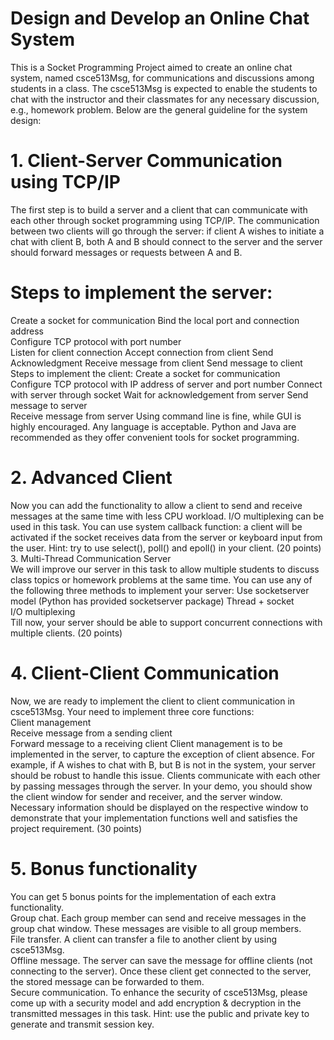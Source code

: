 # Design and Develop an Online Chat System
This is a Socket Programming Project aimed to create an online chat system, named csce513Msg, for communications  and discussions among students in a class. The csce513Msg is expected to enable the  students to chat with the instructor and their classmates for any necessary discussion,  e.g., homework problem. Below are the general guideline for the system design:

# 1. Client-Server Communication using TCP/IP  
The first step is to build a server and a client that can communicate with each other  through socket programming using TCP/IP. The communication between two clients  will go through the server: if client A wishes to initiate a chat with client B, both A and  B should connect to the server and the server should forward messages or requests  between A and B.  

# Steps to implement the server:  
Create a socket for communication 
Bind the local port and connection address  
Configure TCP protocol with port number  
Listen for client connection 
Accept connection from client 
Send Acknowledgment 
Receive message from client 
Send message to client  
Steps to implement the client: 
Create a socket for communication  
Configure TCP protocol with IP address of server and port number  Connect with server through socket 
Wait for acknowledgement from server 
Send message to server  
Receive message from server 
Using command line is fine, while GUI is highly encouraged. Any language is  acceptable. Python and Java are recommended as they offer convenient tools for socket  programming.

# 2. Advanced Client  
Now you can add the functionality to allow a client to send and receive messages at the  same time with less CPU workload. I/O multiplexing can be used in this task. You can  use system callback function: a client will be activated if the socket receives data from  the server or keyboard input from the user. Hint: try to use select(), poll() and epoll() in  your client. (20 points) 
3. Multi-Thread Communication Server  
We will improve our server in this task to allow multiple students to discuss class  topics or homework problems at the same time. You can use any of the following three  methods to implement your server: 
Use socketserver model (Python has provided socketserver package)  Thread + socket  
I/O multiplexing  
Till now, your server should be able to support concurrent connections with multiple  clients. (20 points) 

# 4. Client-Client Communication 
Now, we are ready to implement the client to client communication in csce513Msg.  Your need to implement three core functions:  
Client management  
Receive message from a sending client  
Forward message to a receiving client 
Client management is to be implemented in the server, to capture the exception of  client absence. For example, if A wishes to chat with B, but B is not in the system, your  server should be robust to handle this issue. Clients communicate with each other by  passing messages through the server. In your demo, you should show the client window 
for sender and receiver, and the server window. Necessary information should be  displayed on the respective window to demonstrate that your implementation functions  well and satisfies the project requirement. (30 points) 

# 5. Bonus functionality 
You can get 5 bonus points for the implementation of each extra functionality.  
Group chat. Each group member can send and receive messages in the group chat  window. These messages are visible to all group members.  
File transfer. A client can transfer a file to another client by using csce513Msg.  
Offline message. The server can save the message for offline clients (not connecting to  the server). Once these client get connected to the server, the stored message can be  forwarded to them.  
Secure communication. To enhance the security of csce513Msg, please come up with  a security model and add encryption & decryption in the transmitted messages in this  task. Hint: use the public and private key to generate and transmit session key.
